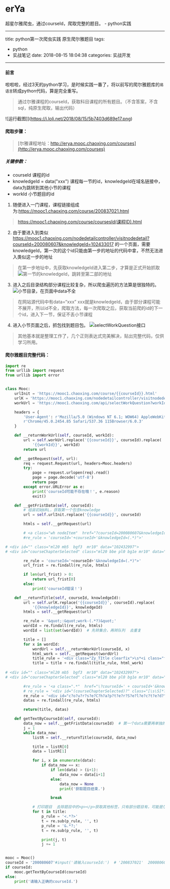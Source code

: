 # erYa
超星尔雅爬虫，通过courseId，爬取完整的题目。 - python实践

---
title: python第一次爬虫实践 原生爬尔雅题目
tags:
  - python
  - 实战笔记
date: 2018-08-15 18:04:38
categories: 实战开发
---
#### 前言
啦啦啦，经过3天的python学习，是时候实践一番了，将以前写的爬尔雅题库的`易语言`转成python代码，算是完全重写。
> 通过尔雅课程的courseId，获取科目课程的所有题目。（不含答案，不含sql，纯原生爬取，输出代码）

![运行截图]](https://i.loli.net/2018/08/15/5b7403d689e17.png)

#### 爬取步骤：
> [尔雅课程地址：http://erya.mooc.chaoxing.com/courses](http://erya.mooc.chaoxing.com/courses)

##### 关键参数：

* courseId 课程的id
* knowledgeId = data("xxx") 课程每一节的id，knowledgeId在域名链接中，data为跳转到其他小节的课程
* workId 小节题目的id

1. 随便进入一门课程，课程链接组成为:https://mooc1.chaoxing.com/course/200837021.html

> https://mooc1.chaoxing.com/course/coursesId(课程ID).html

2. 由于要进入到类似 https://mooc1.chaoxing.com/nodedetailcontroller/visitnodedetail?courseId=200080607&knowledgeId=102433017 的一个页面，需要knowledgeId，第一次的这个id只能由第一步的地址的代码中拿，不然无法进入类似这一步的地址

> 在第一步地址中，先获取knowledgeId进入第二步，才算是正式开始抓取![第一节的knowledgeId，跳转至第二部的地址](https://i.loli.net/2018/08/15/5b73ffad09296.png)

3. 进入之后目录结构部分课程比较复杂，所以爬虫遍历的方法算是很独特的。
![小节目录，在页面中data不全](https://i.loli.net/2018/08/15/5b740135d728a.png)

> 在网站源代码中有data=“xxx”  xxx就是knowledgeId，由于部分课程可能不展开，所以id不全，爬取方法，每一次爬取之后，获取当前爬的id的下一个id，进入下一节，保证不丢小节课程

4. 进入小节页面之后，抓包找到题目包。
![selectWorkQuestion接口](https://i.loli.net/2018/08/15/5b74028468474.png)

> 其他基本就是整理工作了，几个正则表达式完美解决，贴出完整代码，仅供学习所用。

#### 爬尔雅题目完整代码：
```python
import re
from urllib import request
from urllib import error


class Mooc:
    urlInit = 'https://mooc1.chaoxing.com/course/{{courseId}}.html'
    urlK = 'https://mooc1.chaoxing.com/nodedetailcontroller/visitnodedetail?courseId={{courseId}}&knowledgeId={{knowledgeId}}'
    workUrl = 'https://mooc1.chaoxing.com/api/selectWorkQuestion?workId={{workId}}&ut=null&classId=0&courseId={{courseId}}&utenc=null'

    headers = {
        'User-Agent': r'Mozilla/5.0 (Windows NT 6.1; WOW64) AppleWebKit/537.36 (KHTML, like Gecko) '
        r'Chrome/45.0.2454.85 Safari/537.36 115Browser/6.0.3'
    }

    def __returnWorkUrl(self, courseId, workId):
        url = self.workUrl.replace('{{courseId}}', courseId).replace(
            '{{workId}}', workId)
        return url

    def __getRequest(self, url):
        req = request.Request(url, headers=Mooc.headers)
        try:
            page = request.urlopen(req).read()
            page = page.decode('utf-8')
            return page
        except error.URLError as e:
            print('courseId可能不存在哦！', e.reason)
            exit()

    def __getFristData(self, courseId):
        # 组装初始URL，获取第一个包含knowledge
        url = self.urlInit.replace('{{courseId}}', courseId)

        htmls = self.__getRequest(url)

        # <a class="wh nodeItem"  href="?courseId=200080607&knowledgeId=102433017" data="102433017">
        #re_rule = 'courseId='+courseId+'&knowledgeId=(.*)">'

# <div id="" class="ml20 mb5  bgf3  mr10" data="102432997">
# <div id="courseChapterSelected" class="ml20 bbe pl0 bg1e mr10" data="102433017" rel="">

        re_rule = 'courseId='+courseId+'&knowledgeId=(.*)">'
        url_frist = re.findall(re_rule, htmls)

        if len(url_frist) > 0:
            return url_frist[0]
        else:
            print('courseId错误！')

    def __returnTitle(self, courseId, knowledgeId):
        url = self.urlK.replace('{{courseId}}', courseId).replace(
            '{{knowledgeId}}', knowledgeId)
        htmls = self.__getRequest(url)

        re_rule = '&quot;:&quot;work-(.*?)&quot;'
        wordId = re.findall(re_rule, htmls)
        wordId = list(set(wordId))  # 先转集合，再转队列  去重复

        title = []
        for x in wordId:
            wordUrl = self.__returnWorkUrl(courseId, x)
            html_work = self.__getRequest(wordUrl)
            title_rule = '<div class="Zy_TItle clearfix">\s*<i class="fl">.*</i>\s*<div class=".*">(.*?)</div>'
            title = title + re.findall(title_rule, html_work)
      
# <div id="" class="ml20 mb5  bgf3  mr10" data="102432997">
# <div id="courseChapterSelected" class="ml20 bbe pl0 bg1e mr10" data="102433017" rel="">

        #re_rule = '<a class=".*"  href="\?courseId=' + courseId+'&knowledgeId=.*" data="(.*)">'
        # re_rule = '<div id="(courseChapterSelected)?" class="[\s\S]*?" data="(\d*)">?'
        re_rule = '<div id="c?o?u?r?s?e?C?h?a?p?t?e?r?S?e?l?e?c?t?e?d?" class="[\s\S]*?" data="(\d*)">?'
        datas = re.findall(re_rule, htmls)

        return(title, datas)

    def getTextByCourseId(self, courseId):
        data_now = self.__getFristData(courseId)  # 第一个data需要再单独的一个链接里获取
        j = 1
        while data_now:
            listR = self.__returnTitle(courseId, data_now)

            title = listR[0]
            data = listR[1]

            for i, x in enumerate(data):
                if data_now == x:
                    if len(data) > (i+1):
                        data_now = data[i+1]
                    else:
                        data_now = None
                        print('获取题目结束.')

                    break

            # 打印题目  去除题目中的<p></p>获取其他标签，只有部分题目有，可能是尔雅自己整理时候加入的。
            for t in title:
                p_rule = '<.*?>'
                t = re.sub(p_rule, '', t)
                p_rule = '&.*?;'
                t = re.sub(p_rule, '', t)

                print(j, t)
                j += 1


mooc = Mooc()
courseId = '200080607'#input('请输入courseId:')  # '200837021'  200080607 = 189题
if courseId:
    mooc.getTextByCourseId(courseId)
else:
    print('请输入正确的courseId.')

```
